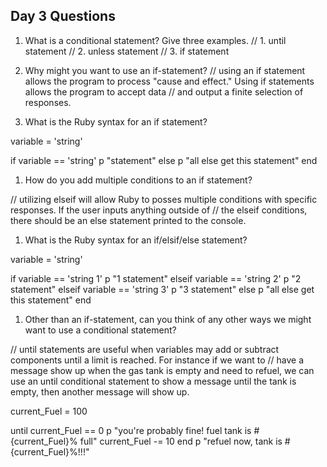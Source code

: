 ## Day 3 Questions

1. What is a conditional statement? Give three examples.
// 1. until statement
// 2. unless statement
// 3. if statement

1. Why might you want to use an if-statement?
// using an if statement allows the program to process "cause and effect." Using if statements allows the program to accept data
// and output a finite selection of responses.

1. What is the Ruby syntax for an if statement?

variable = 'string'

if variable == 'string'
  p "statement"
else
  p "all else get this statement"
end


1. How do you add multiple conditions to an if statement?

// utilizing elseif will allow Ruby to posses multiple conditions with specific responses. If the user inputs anything outside of
// the elseif conditions, there should be an else statement printed to the console.

1. What is the Ruby syntax for an if/elsif/else statement?

variable = 'string'

if variable == 'string 1'
  p "1 statement"
elseif variable == 'string 2'
  p "2 statement"
elseif variable == 'string 3'
  p "3 statement"
else
  p "all else get this statement"
end

1. Other than an if-statement, can you think of any other ways we might want to use a conditional statement?

// until statements are useful when variables may add or subtract components until a limit is reached. For instance if we want to
// have a message show up when the gas tank is empty and need to refuel, we can use an until conditional statement to show a message until the tank is empty, then another message will show up.

current_Fuel = 100

until current_Fuel == 0
  p "you're probably fine! fuel tank is #{current_Fuel}% full"
  current_Fuel -= 10
end
  p "refuel now, tank is #{current_Fuel}%!!!" 
